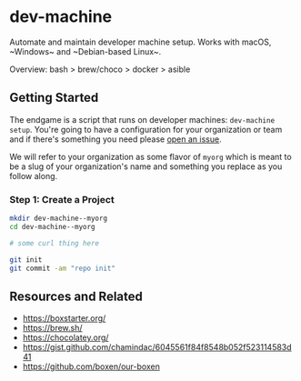 # dev-machine

Automate and maintain developer machine setup. Works with macOS, ~Windows~ and ~Debian-based Linux~.

Overview: bash > brew/choco > docker > asible

## Getting Started

The endgame is a script that runs on developer machines: `dev-machine setup`. You're going to have a configuration for your organization or team and if there's something you need please [open an issue](https://github.com/ActionScripted/dev-machine/issues).

We will refer to your organization as some flavor of `myorg` which is meant to be a slug of your organization's name and something you replace as you follow along.

### Step 1: Create a Project

```bash
mkdir dev-machine--myorg
cd dev-machine--myorg

# some curl thing here

git init
git commit -am "repo init"
```

## Resources and Related

* <https://boxstarter.org/>
* <https://brew.sh/>
* <https://chocolatey.org/>
* <https://gist.github.com/chamindac/6045561f84f8548b052f523114583d41>
* <https://github.com/boxen/our-boxen>
